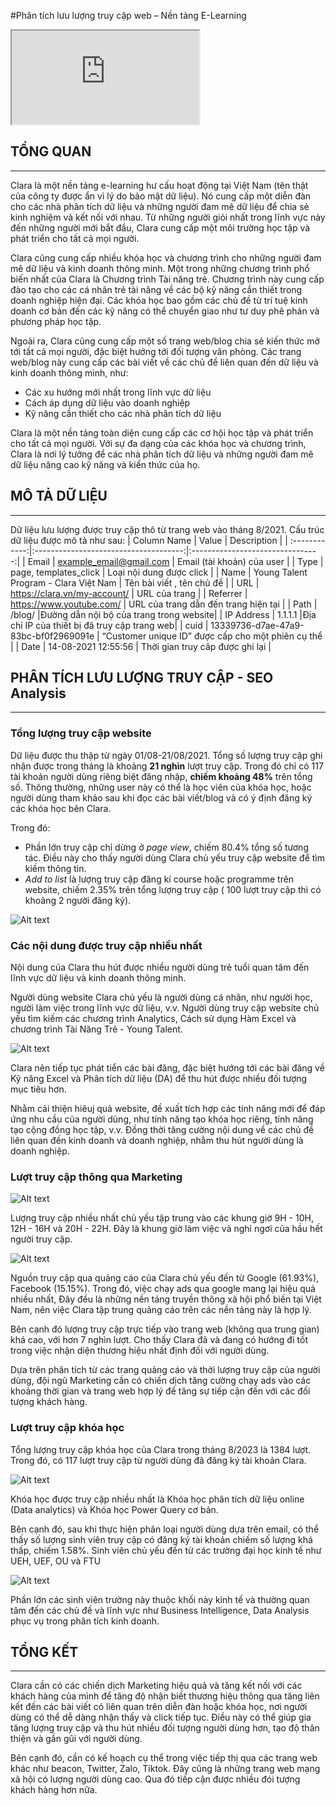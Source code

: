 #Phân tích lưu lượng truy cập web – Nền tảng E-Learning

<iframe src="https://app.powerbi.com/view?r=eyJrIjoiZWJmMTRkNTMtZmFkNi00YmJmLWI4MDEtNzk1NTU0NjY1NWViIiwidCI6ImUyY2JlMDJjLTJkM2UtNGVjNi1hY2RkLTY2YTA3ZTlkNTBhNiIsImMiOjZ9&pageName=ReportSection">
</iframe>

## TỔNG QUAN 
***

Clara là một nền tảng e-learning hư cấu hoạt động tại Việt Nam (tên thật của công ty được ẩn vì lý do bảo mật dữ liệu). Nó cung cấp một diễn đàn cho các nhà phân tích dữ liệu và những người đam mê dữ liệu để chia sẻ kinh nghiệm và kết nối với nhau. Từ những người giỏi nhất trong lĩnh vực này đến những người mới bắt đầu, Clara cung cấp một môi trường học tập và phát triển cho tất cả mọi người.

Clara cũng cung cấp nhiều khóa học và chương trình cho những người đam mê dữ liệu và kinh doanh thông minh. Một trong những chương trình phổ biến nhất của Clara là Chương trình Tài năng trẻ. Chương trình này cung cấp đào tạo cho các cá nhân trẻ tài năng về các bộ kỹ năng cần thiết trong doanh nghiệp hiện đại. Các khóa học bao gồm các chủ đề từ trí tuệ kinh doanh cơ bản đến các kỹ năng có thể chuyển giao như tư duy phê phán và phương pháp học tập. 

Ngoài ra, Clara cũng cung cấp một số trang web/blog chia sẻ kiến thức mở tới tất cả mọi người, đặc biệt hướng tới đối tượng văn phòng. Các trang web/blog này cung cấp các bài viết về các chủ đề liên quan đến dữ liệu và kinh doanh thông minh, như:

* Các xu hướng mới nhất trong lĩnh vực dữ liệu
* Cách áp dụng dữ liệu vào doanh nghiệp
* Kỹ năng cần thiết cho các nhà phân tích dữ liệu

Clara là một nền tảng toàn diện cung cấp các cơ hội học tập và phát triển cho tất cả mọi người. Với sự đa dạng của các khóa học và chương trình, Clara là nơi lý tưởng để các nhà phân tích dữ liệu và những người đam mê dữ liệu nâng cao kỹ năng và kiến thức của họ.

## MÔ TẢ DỮ LIỆU
***
Dữ liệu lưu lượng được truy cập thô từ trang web vào tháng 8/2021. Cấu trúc dữ liệu được mô tả như sau:
|  Column Name  |                  Value                |               Description        |
| :------------:|:-------------------------------------:|:--------------------------------:|
|    Email      |       example_email@gmail.com         |  Email (tài khoản) của user |
|     Type      |         page, templates_click         |  Loại nội dung được click |
|     Name      | Young Talent Program - Clara Việt Nam |   Tên bài viết , tên chủ đề |
|    URL        |       https://clara.vn/my-account/    |  URL của trang   | 
|    Referrer   |        https://www.youtube.com/       | URL của trang dẫn đến trang hiện tại |
|    Path       |                /blog/                 |Đường dẫn nội bộ của trang trong website|
|    IP Address |                  1.1.1.1              |Địa chỉ IP của thiết bị đã truy cập trang web|
|     cuid      | 13339736-d7ae-47a9-83bc-bf0f2969091e  | “Customer unique ID” được cấp cho một phiên cụ thể |
|    Date       |          14-08-2021 12:55:56          | Thời gian truy câp được ghi lại   |


## PHÂN TÍCH LƯU LƯỢNG TRUY CẬP - SEO Analysis
***
### Tổng lượng truy cập website
Dữ liệu được thu thập từ ngày 01/08-21/08/2021. 
Tổng số lượng truy cập ghi nhận được trong tháng là khoảng **21 nghìn** lượt truy cập. Trong đó chỉ có 117 tài khoản người dùng riêng biệt đăng nhập, **chiếm khoảng 48%** trên tổng số. Thông thường, những user này có thể là học viên của khóa học, hoặc người dùng tham khảo sau khi đọc các bài viết/blog và có ý định đăng ký các khóa học bên Clara.

Trong đó:
- Phần lớn truy cập chỉ dừng ở *page view*, chiếm 80.4% tổng số tương tác. Điều này cho thấy người dùng Clara chủ yếu truy cập website để tìm kiếm thông tin.
- *Add to list* là lượng truy cập đăng kí course hoặc programme trên website, chiếm 2.35% trên tổng lượng truy cập ( 100 lượt truy cập thì có khoảng 2 người đăng ký).
  
![Alt text](image.png)

### Các nội dung được truy cập nhiều nhất
Nội dung của Clara thu hút được nhiều người dùng trẻ tuổi quan tâm đến lĩnh vực dữ liệu và kinh doanh thông minh.

Người dùng website Clara chủ yếu là người dùng cá nhân, như người học, người làm việc trong lĩnh vực dữ liệu, v.v. Người dùng truy cập website chủ yếu tìm kiếm các chương trình Analytics, Cách sử dụng Hàm Excel và chương trình Tài Năng Trẻ - Young Talent.

![Alt text](image-1.png)

Clara nên tiếp tục phát tiển các bài đăng, đặc biệt hướng tới các bài đăng về Kỹ năng Excel và Phân tích dữ liệu (DA) để thu hút được nhiều đối tượng mục tiêu hơn. 

Nhằm cải thiện hiêuj quả website, đề xuất tích hợp các tính năng mới để đáp ứng nhu cầu của người dùng, như tính năng tạo khóa học riêng, tính năng tạo cộng đồng học tập, v.v. Đồng thời tăng cường nội dung về các chủ đề liên quan đến kinh doanh và doanh nghiệp, nhằm thu hút người dùng là doanh nghiệp.

### Lượt truy cập thông qua Marketing

![Alt text](image-2.png)

Lượng truy cập nhiều nhất chủ yếu tập trung vào các khung giờ 9H - 10H, 12H - 16H và 20H - 22H. Đây là khung giờ làm việc và nghỉ ngơi của hầu hết người truy cập. 

![Alt text](image-3.png)

Nguồn truy cập qua quảng cáo của Clara chủ yếu đến từ Google (61.93%), Facebook (15.15%). Trong đó, việc chạy ads qua google mang lại hiệu quả nhiều nhất, Đây đều là những nền tảng truyền thông xã hội phổ biến tại Việt Nam, nên việc Clara tập trung quảng cáo trên các nền tảng này là hợp lý.

Bên cạnh đó lượng truy cập trực tiếp vào trang web (không qua trung gian) khá cao, với hơn 7 nghìn lượt. Cho thấy Clara đã và đang có hướng đi tốt trong việc nhận diện thương hiệu nhất định đối với người dùng.

Dựa trên phân tích từ các trang quảng cáo và thời lượng truy cập của người dùng, đội ngũ Marketing cần có chiến dịch tăng cường chạy ads vào các khoảng thời gian và trang web hợp lý để tăng sự tiếp cận đến với các đối tượng khách hàng.

### Lượt truy cập khóa học
Tổng lượng truy cập khóa học của Clara trong tháng 8/2023 là 1384 lượt. Trong đó, có 117 lượt truy cập từ người dùng đã đăng ký tài khoản Clara.

![Alt text](image-4.png)

Khóa học được truy cập nhiều nhất là Khóa học phân tích dữ liệu online (Data analytics) và Khóa học Power Query cơ bản.

Bên cạnh đó, sau khi thực hiện phân loại người dùng dựa trên email, có thể thấy số lượng sinh viên truy cập có đăng ký tài khoản chiếm số lượng khá thấp, chiếm 1.58%. Sinh viên chủ yếu đến từ các trường đại học kinh tế như UEH, UEF, OU và FTU

![Alt text](image-5.png)

Phần lớn các sinh viên trường này thuộc khối này kinh tế và thường quan tâm đến các chủ đề và lĩnh vực như Business Intelligence, Data Analysis phục vụ trong phân tích kinh doanh.

## TỔNG KẾT
***
Clara cần có các chiến dịch Marketing hiệu quả và tăng kết nối với các khách hàng của mình để tăng độ nhận biết thương hiệu thông qua tăng liên kết đến các bài viết có liên quan trên diễn đàn hoặc khóa học, nơi người dùng có thể dễ dàng nhận thấy và click tiếp tục. Điều này có thể giúp gia tăng lượng truy cập và thu hút nhiều đối tượng người dùng hơn, tạo độ thân thiện và gần gũi với người dùng.

Bên cạnh đó, cần có kế hoạch cụ thể trong việc tiếp thị qua các trang web khác như beacon, Twitter, Zalo, Tiktok. Đây cũng là những trang web mạng xã hội có lượng người dùng cao. Qua đó tiếp cận được nhiều đói tượng khách hàng hơn nữa. 
